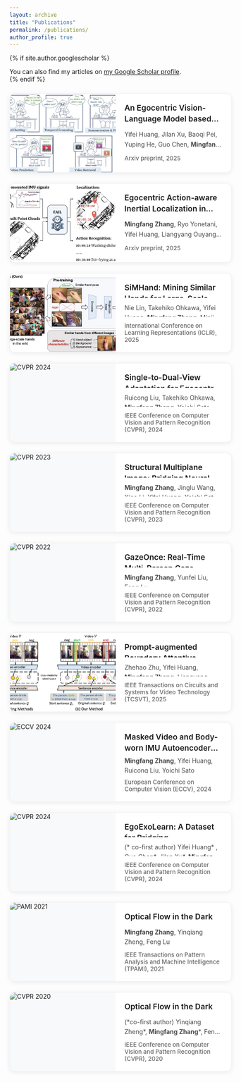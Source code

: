 ```yaml
---
layout: archive
title: "Publications"
permalink: /publications/
author_profile: true
---
```


<style>
.publication-card {
    display: flex;
    flex-direction: row;
    background: #ffffff;
    border-radius: 12px;
    box-shadow: 0 2px 12px rgba(0, 0, 0, 0.08);
    margin: 24px 0;
    transition: all 0.3s ease;
    border: 1px solid rgba(0, 0, 0, 0.05);
    overflow: hidden;
    cursor: pointer;
    text-decoration: none;
    color: inherit;
    width: 100%;
    box-sizing: border-box;
    height: 180px;
}

.publication-card:hover {
    transform: translateY(-4px);
    box-shadow: 0 8px 24px rgba(0, 0, 0, 0.12);
    border-color: rgba(0, 0, 0, 0.1);
    text-decoration: none;
    color: inherit;
}

.publication-image {
    height: 180px;
    aspect-ratio: 4/3;
    overflow: hidden;
    position: relative;
    background: #f8f9fa;
    flex-shrink: 0;
}

.publication-image img {
    width: 100%;
    height: 100%;
    object-fit: cover;
    transition: transform 0.5s ease;
}

.publication-card:hover .publication-image img {
    transform: scale(1.05);
}

.publication-content {
    padding: 20px;
    flex: 1;
    display: flex;
    flex-direction: column;
    gap: 12px;
    overflow: hidden;
}

.publication-title {
    color: #1a1a1a;
    font-size: 1.25em;
    font-weight: 600;
    line-height: 1.4;
    margin: 0;
    display: -webkit-box;
    -webkit-line-clamp: 2;
    -webkit-box-orient: vertical;
    overflow: hidden;
}

.publication-authors {
    color: #4a4a4a;
    font-size: 1em;
    line-height: 1.6;
    margin: 0;
    display: -webkit-box;
    -webkit-line-clamp: 2;
    -webkit-box-orient: vertical;
    overflow: hidden;
}

.publication-venue {
    color: #666;
    font-size: 0.95em;
    margin: 0;
    font-weight: 500;
}

@media (max-width: 768px) {
    .publication-card {
        flex-direction: column;
        margin: 20px 0;
        height: auto;
    }
    
    .publication-image {
        width: 100%;
        height: 180px;
    }
    
    .publication-content {
        padding: 16px;
        gap: 10px;
    }
    
    .publication-title {
        font-size: 1.15em;
    }
    
    .publication-authors {
        font-size: 0.95em;
    }
    
    .publication-venue {
        font-size: 0.9em;
    }
}
</style>

{% if site.author.googlescholar %}
  <div class="wordwrap">You can also find my articles on <a href="{{site.author.googlescholar}}">my Google Scholar profile</a>.</div>
{% endif %}

<a href="/publication/2025-03-01-egocentric-vision-language-model" class="publication-card">
    <div class="publication-image">
        <img src="../images/papers/arxiv25_assist.jpeg" alt="Arxiv 2025"/>
    </div>
    <div class="publication-content">
        <h3 class="publication-title">An Egocentric Vision-Language Model based Portable Real-time Smart Assistant</h3>
        <p class="publication-authors">Yifei Huang, Jilan Xu, Baoqi Pei, Yuping He, Guo Chen, <b>Mingfang Zhang</b>, Lijin Yang, ..., Limin Wang</p>
        <p class="publication-venue">Arxiv preprint, 2025</p>
    </div>
</a>

<a href="/publication/2025-05-01-egocentric-action-aware-inertial-localization" class="publication-card">
    <div class="publication-image">
        <img src="../images/papers/arxiv25_eail.jpeg" alt="Arxiv 2025"/>
    </div>
    <div class="publication-content">
        <h3 class="publication-title">Egocentric Action-aware Inertial Localization in Point Clouds</h3>
        <p class="publication-authors"><b>Mingfang Zhang</b>, Ryo Yonetani, Yifei Huang, Liangyang Ouyang, Ruicong Liu, Yoichi Sato</p>
        <p class="publication-venue">Arxiv preprint, 2025</p>
    </div>
</a>

<a href="/publication/2025-02-01-simhand" class="publication-card">
    <div class="publication-image">
        <img src="../images/papers/iclr25_hand.jpeg" alt="ICLR 2025"/>
    </div>
    <div class="publication-content">
        <h3 class="publication-title">SiMHand: Mining Similar Hands for Large-Scale 3D Hand Pose Pre-training</h3>
        <p class="publication-authors">Nie Lin, Takehiko Ohkawa, Yifei Huang, <b>Mingfang Zhang</b>, Minjie Cai, Ming Li, Ryosuke Furuta, Yoichi Sato</p>
        <p class="publication-venue">International Conference on Learning Representations (ICLR), 2025</p>
    </div>
</a>

<a href="/publication/2024-03-01-s2dhand" class="publication-card">
    <div class="publication-image">
        <img src="../images/papers/cvpr24_hand.jpeg" alt="CVPR 2024"/>
    </div>
    <div class="publication-content">
        <h3 class="publication-title">Single-to-Dual-View Adaptation for Egocentric 3D Hand Pose Estimation</h3>
        <p class="publication-authors">Ruicong Liu, Takehiko Ohkawa, <b>Mingfang Zhang</b>, Yoichi Sato</p>
        <p class="publication-venue">IEEE Conference on Computer Vision and Pattern Recognition (CVPR), 2024</p>
    </div>
</a>

<a href="/publication/2023-03-01-structural-mpi" class="publication-card">
    <div class="publication-image">
        <img src="../images/papers/cvpr23_mpi.jpeg" alt="CVPR 2023"/>
    </div>
    <div class="publication-content">
        <h3 class="publication-title">Structural Multiplane Image: Bridging Neural View Synthesis and 3D Reconstruction</h3>
        <p class="publication-authors"><b>Mingfang Zhang</b>, Jinglu Wang, Xiao Li, Yifei Huang, Yoichi Sato, Yan Lu</p>
        <p class="publication-venue">IEEE Conference on Computer Vision and Pattern Recognition (CVPR), 2023</p>
    </div>
</a>

<a href="/publication/2022-04-01-gazeonce" class="publication-card">
    <div class="publication-image">
        <img src="../images/papers/cvpr22_gaze.jpeg" alt="CVPR 2022"/>
    </div>
    <div class="publication-content">
        <h3 class="publication-title">GazeOnce: Real-Time Multi-Person Gaze Estimation</h3>
        <p class="publication-authors"><b>Mingfang Zhang</b>, Yunfei Liu, Feng Lu</p>
        <p class="publication-venue">IEEE Conference on Computer Vision and Pattern Recognition (CVPR), 2022</p>
    </div>
</a>

<div class="publication-card">
    <div class="publication-image">
        <img src="../images/papers/tcsvt25_prompt.jpeg" alt="Arxiv 2025"/>
    </div>
    <div class="publication-content">
        <h3 class="publication-title">Prompt-augmented Boundary Attentive Learning for Weakly Supervised Temporal Sentence Grounding</h3>
        <p class="publication-authors">Zhehao Zhu, Yifei Huang, <b>Mingfang Zhang</b>, Liangyang Ouyang, Yoichi Sato</p>
        <p class="publication-venue">IEEE Transactions on Circuits and Systems for Video Technology (TCSVT), 2025</p>
    </div>
</div>

<div class="publication-card">
    <div class="publication-image">
        <img src="../images/papers/eccv24_mae.jpeg" alt="ECCV 2024"/>
    </div>
    <div class="publication-content">
        <h3 class="publication-title">Masked Video and Body-worn IMU Autoencoder for Egocentric Action Recognition</h3>
        <p class="publication-authors"><b>Mingfang Zhang</b>, Yifei Huang, Ruicong Liu, Yoichi Sato</p>
        <p class="publication-venue">European Conference on Computer Vision (ECCV), 2024</p>
    </div>
</div>

<div class="publication-card">
    <div class="publication-image">
        <img src="../images/papers/cvpr24_egoexo.jpeg" alt="CVPR 2024"/>
    </div>
    <div class="publication-content">
        <h3 class="publication-title">EgoExoLearn: A Dataset for Bridging Asynchronous Ego- and Exo-centric View of Procedural Activities in Real World</h3>
        <p class="publication-authors">(* co-first author) Yifei Huang* , Guo Chen*, Jilan Xu*, <b>Mingfang Zhang</b>*, Lijin Yang, Baoqi Pei, Hongjie Zhang, Lu Dong, Yali Wang, Limin Wang, Yu Qiao</p>
        <p class="publication-venue">IEEE Conference on Computer Vision and Pattern Recognition (CVPR), 2024</p>
    </div>
</div>

<div class="publication-card">
    <div class="publication-image">
        <img src="../images/papers/pami21_dark.jpeg" alt="PAMI 2021"/>
    </div>
    <div class="publication-content">
        <h3 class="publication-title">Optical Flow in the Dark</h3>
        <p class="publication-authors"><b>Mingfang Zhang</b>, Yinqiang Zheng, Feng Lu</p>
        <p class="publication-venue">IEEE Transactions on Pattern Analysis and Machine Intelligence (TPAMI), 2021</p>
    </div>
</div>

<div class="publication-card">
    <div class="publication-image">
        <img src="../images/papers/cvpr20_dark.jpeg" alt="CVPR 2020"/>
    </div>
    <div class="publication-content">
        <h3 class="publication-title">Optical Flow in the Dark</h3>
        <p class="publication-authors">(*co-first author) Yinqiang Zheng*, <b>Mingfang Zhang</b>*, Feng Lu</p>
        <p class="publication-venue">IEEE Conference on Computer Vision and Pattern Recognition (CVPR), 2020</p>
    </div>
</div>